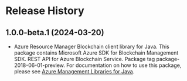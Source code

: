 # Release History

## 1.0.0-beta.1 (2024-03-20)

- Azure Resource Manager Blockchain client library for Java. This package contains Microsoft Azure SDK for Blockchain Management SDK. REST API for Azure Blockchain Service. Package tag package-2018-06-01-preview. For documentation on how to use this package, please see [Azure Management Libraries for Java](https://aka.ms/azsdk/java/mgmt).
